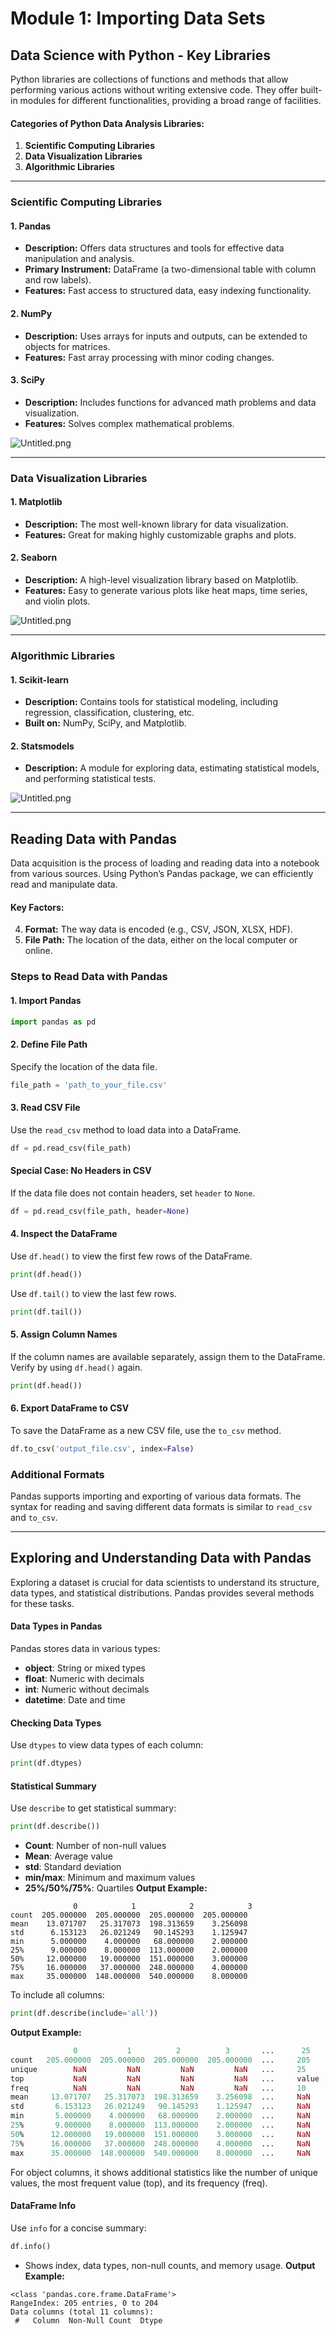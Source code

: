 

# Module 1: Importing Data Sets
## Data Science with Python - Key Libraries
Python libraries are collections of functions and methods that allow performing various actions without writing extensive code. They offer built-in modules for different functionalities, providing a broad range of facilities.
#### Categories of Python Data Analysis Libraries:
1. **Scientific Computing Libraries**
2. **Data Visualization Libraries**
3. **Algorithmic Libraries**

___
### Scientific Computing Libraries
#### 1. **Pandas**
- **Description:** Offers data structures and tools for effective data manipulation and analysis.
- **Primary Instrument:** DataFrame (a two-dimensional table with column and row labels).
- **Features:** Fast access to structured data, easy indexing functionality.
#### 2. **NumPy**
- **Description:** Uses arrays for inputs and outputs, can be extended to objects for matrices.
- **Features:** Fast array processing with minor coding changes.
#### 3. **SciPy**
- **Description:** Includes functions for advanced math problems and data visualization.
- **Features:** Solves complex mathematical problems.

![Untitled.png](https://prod-files-secure.s3.us-west-2.amazonaws.com/03e82b26-cccb-4906-bb56-adabcbdc0655/997ac361-58a8-4f04-bb0f-79fea4baa761/Untitled.png?X-Amz-Algorithm=AWS4-HMAC-SHA256&X-Amz-Content-Sha256=UNSIGNED-PAYLOAD&X-Amz-Credential=ASIAZI2LB466ZA33PQ5X%2F20250131%2Fus-west-2%2Fs3%2Faws4_request&X-Amz-Date=20250131T141309Z&X-Amz-Expires=3600&X-Amz-Security-Token=IQoJb3JpZ2luX2VjELb%2F%2F%2F%2F%2F%2F%2F%2F%2F%2FwEaCXVzLXdlc3QtMiJHMEUCIANhD6awpK%2BdxsVvi2KorJqx7oClF%2FiXMyuVuCruksQeAiEAiDwAx7r3Fhl4MzAEFKXzO1uWwFn5M0tpS0WGXf0DcOYqiAQIv%2F%2F%2F%2F%2F%2F%2F%2F%2F%2F%2FARAAGgw2Mzc0MjMxODM4MDUiDBCVmTyXbhs0iqkzqCrcAyNw0RGlW%2Bxu7M8lnsfZTyljZEIzidIHRx4otKdIGPPKh5y4%2BhAyQEaQ1raav0SyRlef3iqVdD5hGwB0PKhOELqx9zc6fZLAMFGWdZqu8VdLW%2FHe27%2FaCw%2Br1Bgw13osd4aM4BFOLAw0LA4UFiVG74nneFdt92qWmztlx6YFcLlFwURFXSxdC65PZr7DhDEvpr%2Fa%2FgrcL8w5bWoHih45uGnOKV%2B3hp6wtLR98ja4vTJGQz52JlgY7umWyG3ObzRXD26%2Bj1GTctYaQzwG2fHqAzVurk7HvIdK93IpIUAAClNKcMvvVHBae0ZiQn1VC936msj9U5%2BDsQmPJenizJZvt0IrENKf2uuNljw7RwwATUnLylFP01GsH%2BKh4ohz5LP3XX%2B1xCjx6mYCHCt0qaGGEcB2vqRrSp3ZxgRJc8uwp2oaRimsE0N3RHQxi5%2BJuqigf03sUNKqttCzVRxV7irBzUdwrmh7YxzZ1rJvAWcDykBJi83t8PPaOpqf2iNFAL04TfOnAottmWEJPtS52Vlrfjtbj9YmTGWsIdDWgkWt4JD56cdvYuZVAad7R5IabNt8o36Ngo8A5Hc0YWUcKt2Hg%2FpbSs8r%2BM7yokwYBXz8qAGQ1YTWfM5RZrDj%2Bgj%2BMKes87wGOqUBWygsHnMC%2F9QsU3Uvl6QwuD179TyTrARL4FgSuDKDjH6MAdEXenUmtGUp1POTbY0q0zlXK%2FesKtYtYxw3Q5JOegW05VTEVV8Yp7U1SZJWsUIjjDqH5QgxcGLQ2%2BHgfhDPI38iail3%2BFuQsebpKYq4tYhZHBD42zSGhDTZlLTOFAV0ev18Ba00XrnZBXagENSKwMuXTZqxotXJv41fBSVm3PVigTQb&X-Amz-Signature=77f04ff2bdf8377d704af291698f51c39186c40aebbb35dfc11fc0d406084bb0&X-Amz-SignedHeaders=host&x-id=GetObject)
___
### Data Visualization Libraries
#### 1. **Matplotlib**
- **Description:** The most well-known library for data visualization.
- **Features:** Great for making highly customizable graphs and plots.
#### 2. **Seaborn**
- **Description:** A high-level visualization library based on Matplotlib.
- **Features:** Easy to generate various plots like heat maps, time series, and violin plots.

![Untitled.png](https://prod-files-secure.s3.us-west-2.amazonaws.com/03e82b26-cccb-4906-bb56-adabcbdc0655/733d1e42-5a53-4fd8-90c1-3d85254369a6/Untitled.png?X-Amz-Algorithm=AWS4-HMAC-SHA256&X-Amz-Content-Sha256=UNSIGNED-PAYLOAD&X-Amz-Credential=ASIAZI2LB4664XZXSUNT%2F20250131%2Fus-west-2%2Fs3%2Faws4_request&X-Amz-Date=20250131T141308Z&X-Amz-Expires=3600&X-Amz-Security-Token=IQoJb3JpZ2luX2VjELb%2F%2F%2F%2F%2F%2F%2F%2F%2F%2FwEaCXVzLXdlc3QtMiJGMEQCIH7GaQuM%2Bct9T0g5LPq8jcYs%2FWpl3MGeb5rt964a82jXAiAxolINTqJ277pjTgGUPwg4gk2MDcESBhJcZoIKrJr%2B3yqIBAi%2F%2F%2F%2F%2F%2F%2F%2F%2F%2F%2F8BEAAaDDYzNzQyMzE4MzgwNSIMpcMvaN2ZDGTqRWfpKtwDUYyTn8YM2tWwVk0Qi61zbpx73pXMnOn98dk7LsghygH76sP02MudsfbCYfi3AbGRtodTe23mMojFNxhy%2FarehRDeOhvtg8KdPq3h6BeZT0hsZukrkt0kOac0WYGvq8QnSXqme3gixlk%2FxFDvMkJyRwc1MZuFYeJcljkvR0hcM5KeEwpDH7huoM%2BhoTn2SiYmuc52ByfbvsPOD3hTNfnwZGezHw4ygx5pWcwSRcdxoVViVzIgjCXIS2qRxOZ4OpL1tj6LeoiGQ8nUy5LaRUfYnLrozjkihYqPdgTRXEByHlPLBRpFCnkNr7vBdj%2FLuKuI3e5RjBRLc1zMGm9Mf%2FEHsVVhE3xD7scqAzdvs8OUy8zPkL2m4nPcAONrN8OYXNvtKDgHyOrnBOMqvwiGo3oBd9cNHALvhLigaHxPFMxPxQzTsDitV3Z0c8E037%2BL5ILbBmATmZH7kFJRQFuLyK55WG0J3ekdH3OLUemUecldZFuITMgET%2Bj%2BwtGZIZumX11zOH7g9%2Bf%2FytxI5LGTMNypoaiVr4iDdVhb9MNtmqHnZN8O91fFERnsOvWp6V4ggXOBy4nRa3RXXiXMv%2BJ5BA5Fd2DoWTFNdJ7%2Be0poI5DdXYhbq18IUc3M9%2FXYRdkwsKzzvAY6pgFaaRXk7crwaXIkpm0w%2BWUCsondg4LYFs9bAXhXnruM6aE%2FTJUvhBsyCHcrggqljLDiaXB3EkkpVjPKe04mj8%2BqKHJjfi60xm%2FKWLgkJV8n2o9PiwnLUr54doLh2hpYwZN8RNhAlPcRlaSbyfMWIyhWxxauTucM6oN8L9mleREt68HDhnyiJ8%2BJ2BZuiEQaZNmhojw1tDX8XRcMQWI0Wfk8pmOKy5Qz&X-Amz-Signature=700063b077e74ccb9ecb037c007b6332c7efc96498e2b69b0b4bdd1a73fddc32&X-Amz-SignedHeaders=host&x-id=GetObject)
___
### Algorithmic Libraries
#### 1. **Scikit-learn**
- **Description:** Contains tools for statistical modeling, including regression, classification, clustering, etc.
- **Built on:** NumPy, SciPy, and Matplotlib.
#### 2. **Statsmodels**
- **Description:** A module for exploring data, estimating statistical models, and performing statistical tests.

![Untitled.png](https://prod-files-secure.s3.us-west-2.amazonaws.com/03e82b26-cccb-4906-bb56-adabcbdc0655/c62885f5-417d-4179-834f-d68f8f2bdf39/Untitled.png?X-Amz-Algorithm=AWS4-HMAC-SHA256&X-Amz-Content-Sha256=UNSIGNED-PAYLOAD&X-Amz-Credential=ASIAZI2LB4664XZXSUNT%2F20250131%2Fus-west-2%2Fs3%2Faws4_request&X-Amz-Date=20250131T141308Z&X-Amz-Expires=3600&X-Amz-Security-Token=IQoJb3JpZ2luX2VjELb%2F%2F%2F%2F%2F%2F%2F%2F%2F%2FwEaCXVzLXdlc3QtMiJGMEQCIH7GaQuM%2Bct9T0g5LPq8jcYs%2FWpl3MGeb5rt964a82jXAiAxolINTqJ277pjTgGUPwg4gk2MDcESBhJcZoIKrJr%2B3yqIBAi%2F%2F%2F%2F%2F%2F%2F%2F%2F%2F%2F8BEAAaDDYzNzQyMzE4MzgwNSIMpcMvaN2ZDGTqRWfpKtwDUYyTn8YM2tWwVk0Qi61zbpx73pXMnOn98dk7LsghygH76sP02MudsfbCYfi3AbGRtodTe23mMojFNxhy%2FarehRDeOhvtg8KdPq3h6BeZT0hsZukrkt0kOac0WYGvq8QnSXqme3gixlk%2FxFDvMkJyRwc1MZuFYeJcljkvR0hcM5KeEwpDH7huoM%2BhoTn2SiYmuc52ByfbvsPOD3hTNfnwZGezHw4ygx5pWcwSRcdxoVViVzIgjCXIS2qRxOZ4OpL1tj6LeoiGQ8nUy5LaRUfYnLrozjkihYqPdgTRXEByHlPLBRpFCnkNr7vBdj%2FLuKuI3e5RjBRLc1zMGm9Mf%2FEHsVVhE3xD7scqAzdvs8OUy8zPkL2m4nPcAONrN8OYXNvtKDgHyOrnBOMqvwiGo3oBd9cNHALvhLigaHxPFMxPxQzTsDitV3Z0c8E037%2BL5ILbBmATmZH7kFJRQFuLyK55WG0J3ekdH3OLUemUecldZFuITMgET%2Bj%2BwtGZIZumX11zOH7g9%2Bf%2FytxI5LGTMNypoaiVr4iDdVhb9MNtmqHnZN8O91fFERnsOvWp6V4ggXOBy4nRa3RXXiXMv%2BJ5BA5Fd2DoWTFNdJ7%2Be0poI5DdXYhbq18IUc3M9%2FXYRdkwsKzzvAY6pgFaaRXk7crwaXIkpm0w%2BWUCsondg4LYFs9bAXhXnruM6aE%2FTJUvhBsyCHcrggqljLDiaXB3EkkpVjPKe04mj8%2BqKHJjfi60xm%2FKWLgkJV8n2o9PiwnLUr54doLh2hpYwZN8RNhAlPcRlaSbyfMWIyhWxxauTucM6oN8L9mleREt68HDhnyiJ8%2BJ2BZuiEQaZNmhojw1tDX8XRcMQWI0Wfk8pmOKy5Qz&X-Amz-Signature=c443d182737cf9293a0a0cf4b6dc8ff9276712f410e34f3c0296c595a4562853&X-Amz-SignedHeaders=host&x-id=GetObject)
___
## Reading Data with Pandas
Data acquisition is the process of loading and reading data into a notebook from various sources. Using Python’s Pandas package, we can efficiently read and manipulate data.
#### Key Factors:
4. **Format:** The way data is encoded (e.g., CSV, JSON, XLSX, HDF).
5. **File Path:** The location of the data, either on the local computer or online.
### Steps to Read Data with Pandas
#### 1. **Import Pandas**
```python
import pandas as pd
```
#### 2. **Define File Path**
Specify the location of the data file.
```python
file_path = 'path_to_your_file.csv'
```
#### 3. **Read CSV File**
Use the `read_csv` method to load data into a DataFrame.
```python
df = pd.read_csv(file_path)
```
#### Special Case: No Headers in CSV
If the data file does not contain headers, set `header` to `None`.
```python
df = pd.read_csv(file_path, header=None)
```
#### 4. **Inspect the DataFrame**
Use `df.head()` to view the first few rows of the DataFrame.
```python
print(df.head())
```
Use `df.tail()` to view the last few rows.
```python
print(df.tail())
```
#### 5. **Assign Column Names**
If the column names are available separately, assign them to the DataFrame.
Verify by using `df.head()` again.
```python
print(df.head())
```
#### 6. **Export DataFrame to CSV**
To save the DataFrame as a new CSV file, use the `to_csv` method.
```python
df.to_csv('output_file.csv', index=False)
```
### Additional Formats
Pandas supports importing and exporting of various data formats. The syntax for reading and saving different data formats is similar to `read_csv` and `to_csv`.
___
## Exploring and Understanding Data with Pandas
Exploring a dataset is crucial for data scientists to understand its structure, data types, and statistical distributions. Pandas provides several methods for these tasks.
#### Data Types in Pandas
Pandas stores data in various types:
- **object**: String or mixed types
- **float**: Numeric with decimals
- **int**: Numeric without decimals
- **datetime**: Date and time
#### Checking Data Types
Use `dtypes` to view data types of each column:
```python
print(df.dtypes)
```
#### Statistical Summary
Use `describe` to get statistical summary:
```python
print(df.describe())
```
- **Count**: Number of non-null values
- **Mean**: Average value
- **std**: Standard deviation
- **min/max**: Minimum and maximum values
- **25%/50%/75%**: Quartiles
**Output Example:**
```plain text
              0            1            2            3
count  205.000000  205.000000  205.000000  205.000000
mean    13.071707   25.317073  198.313659    3.256098
std      6.153123   26.021249   90.145293    1.125947
min      5.000000    4.000000   68.000000    2.000000
25%      9.000000    8.000000  113.000000    2.000000
50%     12.000000   19.000000  151.000000    3.000000
75%     16.000000   37.000000  248.000000    4.000000
max     35.000000  148.000000  540.000000    8.000000
```
To include all columns:
```python
print(df.describe(include='all'))
```
**Output Example:**
```r
              0           1          2          3       ...      25       26       27
count   205.000000  205.000000  205.000000  205.000000  ...     205      205      205
unique        NaN         NaN         NaN         NaN   ...     25       25       25
top           NaN         NaN         NaN         NaN   ...     value    value    value
freq          NaN         NaN         NaN         NaN   ...     10       10       10
mean     13.071707   25.317073  198.313659    3.256098  ...     NaN      NaN      NaN
std       6.153123   26.021249   90.145293    1.125947  ...     NaN      NaN      NaN
min       5.000000    4.000000   68.000000    2.000000  ...     NaN      NaN      NaN
25%       9.000000    8.000000  113.000000    2.000000  ...     NaN      NaN      NaN
50%      12.000000   19.000000  151.000000    3.000000  ...     NaN      NaN      NaN
75%      16.000000   37.000000  248.000000    4.000000  ...     NaN      NaN      NaN
max      35.000000  148.000000  540.000000    8.000000  ...     NaN      NaN      NaN
```
For object columns, it shows additional statistics like the number of unique values, the most frequent value (top), and its frequency (freq).
#### DataFrame Info
Use `info` for a concise summary:
```python
df.info()
```
- Shows index, data types, non-null counts, and memory usage.
**Output Example:**
```less
<class 'pandas.core.frame.DataFrame'>
RangeIndex: 205 entries, 0 to 204
Data columns (total 11 columns):
 #   Column  Non-Null Count  Dtype
